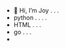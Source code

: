 - 👋 Hi, I’m Joy . . .
- python . . . .
- HTML . . .
- go . . . 
- 

<!---
8ijoy/8ijoy is a ✨ special ✨ repository because its `README.md` (this file) appears on your GitHub profile.
You can click the Preview link to take a look at your changes.
--->
